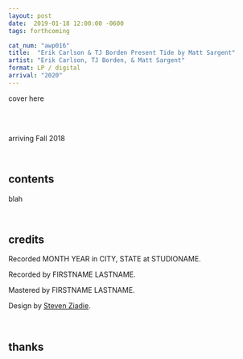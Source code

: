 ```yaml
---
layout: post
date:  2019-01-18 12:00:00 -0600
tags: forthcoming

cat_num: "awp016"
title:  "Erik Carlson & TJ Borden Present Tide by Matt Sargent"
artist: "Erik Carlson, TJ Borden, & Matt Sargent"
format: LP / digital
arrival: "2020"
---
```


cover here

<br/>

<br/>arriving Fall 2018

<br/>

## contents

blah

<br/>

## credits

Recorded MONTH YEAR in CITY, STATE at STUDIONAME.

Recorded by FIRSTNAME LASTNAME.

Mastered by FIRSTNAME LASTNAME.

Design by [Steven Ziadie](http://s-ziadie.com/).

<br/>

## thanks
